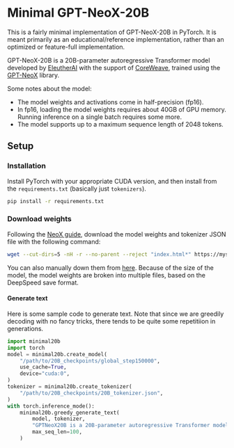 # Minimal GPT-NeoX-20B

This is a fairly minimal implementation of GPT-NeoX-20B in PyTorch. It is meant primarily as an educational/reference implementation, rather than an optimized or feature-full implementation. 

GPT-NeoX-20B is a 20B-parameter autoregressive Transformer model developed by [EleutherAI](https://www.eleuther.ai/) with the support of [CoreWeave](https://www.coreweave.com/), trained using the [GPT-NeoX](https://github.com/EleutherAI/gpt-neox) library.

Some notes about the model:

* The model weights and activations come in half-precision (fp16).
* In fp16, loading the model weights requires about 40GB of GPU memory. Running inference on a single batch requires some more.
* The model supports up to a maximum sequence length of 2048 tokens.

## Setup

### Installation

Install PyTorch with your appropriate CUDA version, and then install from the `requirements.txt` (basically just `tokenizers`).

```bash
pip install -r requirements.txt
```

### Download weights

Following the [NeoX guide](https://github.com/EleutherAI/gpt-neox#download-links), download the model weights and tokenizer JSON file with the following command:

```bash
wget --cut-dirs=5 -nH -r --no-parent --reject "index.html*" https://mystic.the-eye.eu/public/AI/models/GPT-NeoX-20B/slim_weights/ -P 20B_checkpoints
```

You can also manually down them from [here](https://mystic.the-eye.eu/public/AI/models/GPT-NeoX-20B/slim_weights/). Because of the size of the model, the model weights are broken into multiple files, based on the DeepSpeed save format.

#### Generate text

Here is some sample code to generate text. Note that since we are greedily decoding with no fancy tricks, there tends to be quite some repetitiion in generations.

```python
import minimal20b
import torch
model = minimal20b.create_model(
    "/path/to/20B_checkpoints/global_step150000",
    use_cache=True,
    device="cuda:0",
)
tokenizer = minimal20b.create_tokenizer(
    "/path/to/20B_checkpoints/20B_tokenizer.json",
)
with torch.inference_mode():
    minimal20b.greedy_generate_text(
        model, tokenizer,
        "GPTNeoX20B is a 20B-parameter autoregressive Transformer model developed by EleutherAI.",
        max_seq_len=100,
    )
```